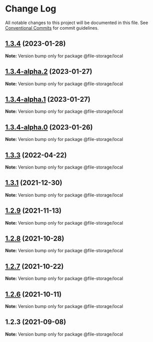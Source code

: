 # Change Log

All notable changes to this project will be documented in this file.
See [Conventional Commits](https://conventionalcommits.org) for commit guidelines.

## [1.3.4](https://github.com/googlicius/file-storage/compare/v1.3.4-alpha.2...v1.3.4) (2023-01-28)

**Note:** Version bump only for package @file-storage/local





## [1.3.4-alpha.2](https://github.com/googlicius/file-storage/compare/v1.3.4-alpha.1...v1.3.4-alpha.2) (2023-01-27)

**Note:** Version bump only for package @file-storage/local





## [1.3.4-alpha.1](https://github.com/googlicius/file-storage/compare/v1.3.4-alpha.0...v1.3.4-alpha.1) (2023-01-27)

**Note:** Version bump only for package @file-storage/local





## [1.3.4-alpha.0](https://github.com/googlicius/file-storage/compare/v1.3.3...v1.3.4-alpha.0) (2023-01-26)

**Note:** Version bump only for package @file-storage/local





## [1.3.3](https://github.com/googlicius/file-storage/compare/v1.3.2...v1.3.3) (2022-04-22)

**Note:** Version bump only for package @file-storage/local





## [1.3.1](https://github.com/googlicius/file-storage/compare/v1.2.8...v1.3.1) (2021-12-30)

**Note:** Version bump only for package @file-storage/local





## [1.2.9](https://github.com/googlicius/file-storage/compare/v1.2.8...v1.2.9) (2021-11-13)

**Note:** Version bump only for package @file-storage/local





## [1.2.8](https://github.com/googlicius/file-storage/compare/v1.2.7...v1.2.8) (2021-10-28)

**Note:** Version bump only for package @file-storage/local





## [1.2.7](https://github.com/googlicius/file-storage/compare/v1.2.6...v1.2.7) (2021-10-22)

**Note:** Version bump only for package @file-storage/local





## [1.2.6](https://github.com/googlicius/file-storage/compare/v1.2.5...v1.2.6) (2021-10-11)

**Note:** Version bump only for package @file-storage/local





## 1.2.3 (2021-09-08)

**Note:** Version bump only for package @file-storage/local
